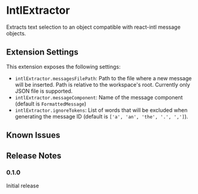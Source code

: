 # IntlExtractor

Extracts text selection to an object compatible with react-intl message objects.

## Extension Settings

This extension exposes the following settings:

-   `intlExtractor.messagesFilePath`: Path to the file where a new message will be inserted. Path is relative to the workspace's root. Currently only JSON file is supported.
-   `intlExtractor.messageComponent`: Name of the message component (default is `FormattedMessage`)
-   `intlExtractor.ignoreTokens`: List of words that will be excluded when generating the message ID (default is `['a', 'an', 'the', '.', ',']`).

## Known Issues

## Release Notes

### 0.1.0

Initial release
